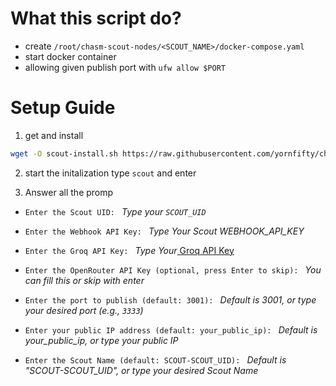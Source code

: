 # What this script do?
- create `/root/chasm-scout-nodes/<SCOUT_NAME>/docker-compose.yaml`
- start docker container
- allowing given publish port with `ufw allow $PORT`

# Setup Guide
1. get and install
```bash
wget -O scout-install.sh https://raw.githubusercontent.com/yornfifty/chasm-scout-bash/main/scout_install.sh --no-cache && chmod +x scout-install.sh && ./scout-install.sh
```

2. start the initalization
type `scout` and enter

3. Answer all the promp
- `Enter the Scout UID: ` _Type your `SCOUT_UID`_

- `Enter the Webhook API Key: ` _Type Your Scout WEBHOOK_API_KEY_

- `Enter the Groq API Key: ` _Type Your_[ Groq API Key](https://console.groq.com/keys)

- `Enter the OpenRouter API Key (optional, press Enter to skip): ` _You can fill this or skip with enter_

- `Enter the port to publish (default: 3001): ` _Default is *3001*, or type your desired port (e.g., `3333`)_

- `Enter your public IP address (default: your_public_ip): ` _Default is *your_public_ip*, or type your public IP_

- `Enter the Scout Name (default: SCOUT-SCOUT_UID): ` _Default is "SCOUT-SCOUT_UID", or type your desired Scout Name_

